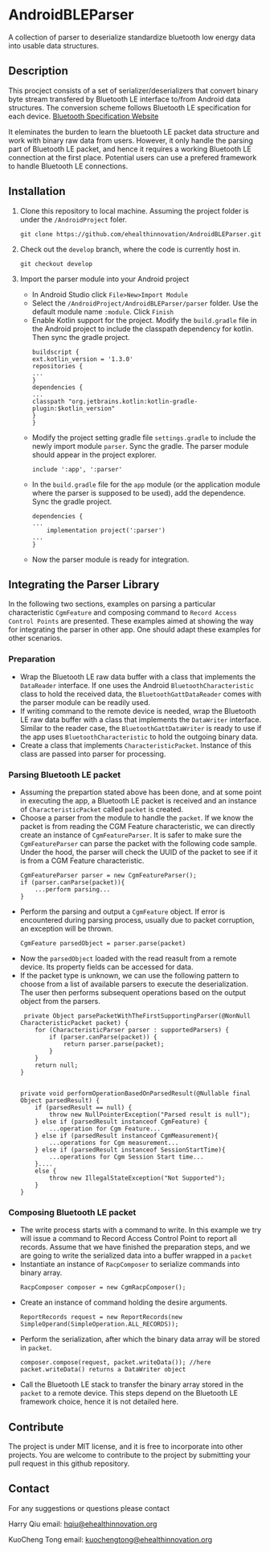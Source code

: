 # AndroidBLEParser
A collection of parser to deserialize standardize bluetooth low energy data into usable data structures.

## Description
This procject consists of a set of serializer/deserializers that convert binary byte stream transfered by Bluetooth LE interface to/from Android data structures. The conversion scheme follows Bluetooth LE specification for each device. [Bluetooth Specification Website]

It eleminates the burden to learn the bluetooth LE packet data structure and work with binary raw data from users. However, it only handle the parsing part of Bluetooth LE packet, and hence it requires a working Bluetooth LE connection at the first place. Potential users can use a prefered framework to handle Bluetooth LE connections.

## Installation
1. Clone this repository to local machine. Assuming the project folder is under the `/AndroidProject` foler.
    ````
    git clone https://github.com/ehealthinnovation/AndroidBLEParser.git
    ````
2. Check out the `develop` branch, where the code is currently host in.
    ````
    git checkout develop
    ````
    
3. Import the parser module into your Android project
    * In Android Studio click `File>New>Import Module`
    * Select the `/AndroidProject/AndroidBLEParser/parser` folder. Use the default module name `:module`. Click `Finish`
    * Enable Kotlin support for the project. Modify the `build.gradle` file in the Android project to include the classpath dependency for kotlin. Then sync the gradle project.
        ````
        buildscript {
        ext.kotlin_version = '1.3.0'
        repositories {
        ...
        }
        dependencies {
        ...
        classpath "org.jetbrains.kotlin:kotlin-gradle-plugin:$kotlin_version"
        }
        }
        ```` 
    * Modify the project setting gradle file `settings.gradle` to include the newly import module `parser`. Sync the gradle. The parser module should appear in the project explorer.
        ````
        include ':app', ':parser'
        ````
    * In the `build.gradle` file for the `app` module (or the application module where the parser is supposed to be used), add the dependence. Sync the gradle project.
        ````
        dependencies {
        ...
            implementation project(':parser')
        ...
        }
        ````
    * Now the parser module is ready for integration.
    
## Integrating the Parser Library
In the following two sections, examples on parsing a particular characteristic `CgmFeature` and composing command to `Record Access Control Points` are presented. These examples aimed at showing the way for integrating the parser in other app. One should adapt these examples for other scenarios.

### Preparation
* Wrap the Bluetooth LE raw data buffer with a class that implements the `DataReader` interface. If one uses the Android `BluetoothCharacteristic` class to hold the received data, the `BluetoothGattDataReader` comes with the parser module can be readily used.
* If writing command to the remote device is needed, wrap the Bluetooth LE raw data buffer with a class that implements the `DataWriter` interface. Similar to the reader case, the `BluetoothGattDataWriter` is ready to use if the app uses `BluetoothCharacteristic` to hold the outgoing binary data.
* Create a class that implements `CharacteristicPacket`. Instance of this class are passed into parser for processing.
    
### Parsing Bluetooth LE packet    
*  Assuming the prepartion stated above has been done, and at some point in executing the app, a Bluetooth LE packet is received and an instance of `CharacteristicPacket` called `packet` is created.
*  Choose a parser from the module to handle the `packet`. If we know the packet is from reading the CGM Feature characteristic, we can directly create an instance of `CgmFeatureParser`. It is safer to make sure the `CgmFeatureParser` can parse the packet with the following code sample. Under the hood, the parser will check the UUID of the packet to see if it is from a CGM Feature characteristic.
    ````
    CgmFeatureParser parser = new CgmFeatureParser();
    if (parser.canParse(packet)){
        ...perform parsing...
    }
    ````
* Perform the parsing and output a `CgmFeature` object. If error is encountered during parsing process, usually due to packet corruption, an exception will be thrown.
    ````
    CgmFeature parsedObject = parser.parse(packet)
    ````
* Now the `parsedObject` loaded with the read reasult from a remote device. Its property fields can be accessed for data.
* If the packet type is unknown, we can use the following pattern to choose from a list of available parsers to execute the deserialization. The user then performs subsequent operations based on the output object from the parsers. 
    ````
     private Object parsePacketWithTheFirstSupportingParser(@NonNull CharacteristicPacket packet) {
        for (CharacteristicParser parser : supportedParsers) {
            if (parser.canParse(packet)) {
                return parser.parse(packet);
            }
        }
        return null;
    }
    
    
    private void performOperationBasedOnParsedResult(@Nullable final Object parsedResult) {
        if (parsedResult == null) {
            throw new NullPointerException("Parsed result is null");
        } else if (parsedResult instanceof CgmFeature) {
            ...operation for Cgm Feature...
        } else if (parsedResult instanceof CgmMeasurement){
            ...operations for Cgm measurement...
        } else if (parsedResult instanceof SessionStartTime){
            ...operations for Cgm Session Start time...
        }....
        else {
            throw new IllegalStateException("Not Supported");
        }
    }

    ````
    
### Composing Bluetooth LE packet
* The write process starts with a command to write. In this example we try will issue a command to Record Access Control Point to report all records. Assume that we have finished the preparation steps, and we are going to write the serialized data into a buffer wrapped in a `packet`
* Instantiate an instance of `RacpComposer` to serialize commands into binary array.
    ````
    RacpComposer composer = new CgmRacpComposer();
    ````
* Create an instance of command holding the desire arguments.
    ````
    ReportRecords request = new ReportRecords(new SimpleOperand(SimpleOperation.ALL_RECORDS));
    ````
* Perform the serialization, after which the binary data array will be stored in `packet`.
    ````
    composer.compose(request, packet.writeData()); //here packet.writeData() returns a DataWriter object
    ````
* Call the Bluetooth LE stack to transfer the binary array stored in the `packet` to a remote device. This steps depend on the Bluetooth LE framework choice, hence it is not detailed here.

## Contribute
The project is under MIT license, and it is free to incorporate into other projects. You are welcome to contribute to the project by submitting your pull request in this github repository.

## Contact
For any suggestions or questions please contact

Harry Qiu email: hqiu@ehealthinnovation.org

KuoCheng Tong email: kuochengtong@ehealthinnovation.org

[Bluetooth Specification Website]:https://www.bluetooth.com/specifications/gatt
